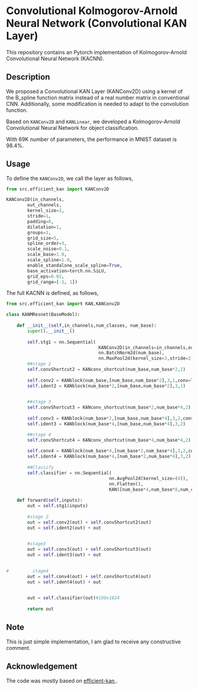 # Convolutional Kolmogorov-Arnold Neural Network (Convolutional KAN Layer)

This repository contains an Pytorch implementation of Kolmogorov-Arnold Convolutional Neural Network (KACNN). 

## Description

We proposed a Convolutional KAN Layer (KANConv2D) using a kernel of the B_spline function matrix instead of a real number matrix in conventional CNN. Additionally, some modification is needed to adapt to the convolution function.

Based on `KANConv2D` and `KANLinear`, we developed a Kolmogorov-Arnold Convolutional Neural Network for object classification.

With 69K number of parameters, the performance in MNIST dataset is 98.4%.


## Usage

To define the `KANConv2D`, we call the layer as follows,

```python
from src.efficient_kan import KANConv2D

KANConv2D(in_channels,
        out_channels,
        kernel_size=3,
        stride=1,
        padding=0, 
        dilatation=1, 
        groups=1,
        grid_size=5,
        spline_order=3,
        scale_noise=0.1,
        scale_base=1.0,
        scale_spline=1.0,
        enable_standalone_scale_spline=True,
        base_activation=torch.nn.SiLU,
        grid_eps=0.02,
        grid_range=[-1, 1])

```
The full KACNN is defined, as follows,

```python
from src.efficient_kan import KAN,KANConv2D

class KANMResnet(BaseModel):
    
    def __init__(self,in_channels,num_classes, num_base):
        super().__init__()
        
        self.stg1 = nn.Sequential(
                                   KANConv2D(in_channels=in_channels,out_channels=num_base,kernel_size=3,stride=1,padding=1),
                                   nn.BatchNorm2d(num_base),
                                   nn.MaxPool2d(kernel_size=3,stride=2))
        ##stage 2
        self.convShortcut2 = KANconv_shortcut(num_base,num_base*2,1)
        
        self.conv2 = KANblock(num_base,[num_base,num_base*2],3,1,conv=True)
        self.ident2 = KANblock(num_base*2,[num_base,num_base*2],3,1)

        
        ##stage 3
        self.convShortcut3 = KANconv_shortcut(num_base*2,num_base*4,2)
        
        self.conv3 = KANblock(num_base*2,[num_base,num_base*4],3,2,conv=True)
        self.ident3 = KANblock(num_base*4,[num_base,num_base*4],3,2)

        ##stage 4
        self.convShortcut4 = KANconv_shortcut(num_base*4,num_base*4,2)
        
        self.conv4 = KANblock(num_base*4,[num_base*2,num_base*4],3,2,conv=True)
        self.ident4 = KANblock(num_base*4,[num_base*2,num_base*4],3,2)
        
        ##Classify
        self.classifier = nn.Sequential(
                                       nn.AvgPool2d(kernel_size=(4)),
                                       nn.Flatten(),
                                       KAN([num_base*4,num_base*8,num_classes]))
        
    def forward(self,inputs):
        out = self.stg1(inputs)
        
        #stage 2
        out = self.conv2(out) + self.convShortcut2(out)
        out = self.ident2(out) + out

        
        #stage3
        out = self.conv3(out) + self.convShortcut3(out)
        out = self.ident3(out) + out

        
#         stage4             
        out = self.conv4(out) + self.convShortcut4(out)
        out = self.ident4(out) + out

        
        out = self.classifier(out)#100x1024
        
        return out
```

## Note
This is just simple implementation, I am glad to receive any constructive comment. 


## Acknowledgement
The code was mostly based on [efficient-kan
](https://github.com/Blealtan/efficient-kan).
